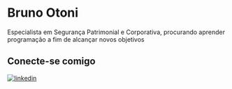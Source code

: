 # Bruno Otoni

Especialista em Segurança Patrimonial e Corporativa, procurando aprender programação a fim de alcançar novos objetivos

## Conecte-se comigo
[![linkedin](https://img.shields.io/badge/linkedin-0A66C2?style=for-the-badge&logo=linkedin&logoColor=white)](https://www.linkedin.com/in/bruno-otoni1201/)
